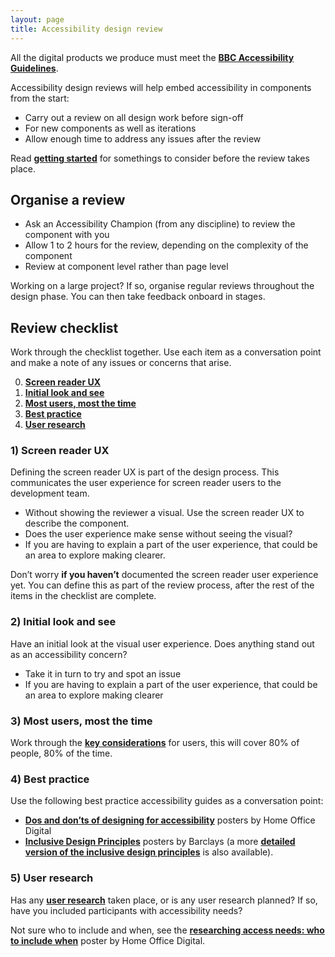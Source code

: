 ```yaml
---
layout: page
title: Accessibility design review
---
```

All the digital products we produce must meet the **[BBC Accessibility Guidelines](https://www.bbc.co.uk/accessibility/forproducts/)**. 

Accessibility design reviews will help embed accessibility in components from the start:

- Carry out a review on all design work before sign-off
- For new components as well as iterations
- Allow enough time to address any issues after the review

Read **[getting started](https://www.bbc.co.uk/gel/guidelines/how-to-design-for-accessibility#getting-started)** for somethings to consider before the review takes place.

## Organise a review
- Ask an Accessibility Champion (from any discipline) to review the component with you
- Allow 1 to 2 hours for the review, depending on the complexity of the component
- Review at component level rather than page level

Working on a large project? If so, organise regular reviews throughout the design phase. You can then take feedback onboard in stages.

## Review checklist
Work through the checklist together. Use each item as a conversation point and make a note of any issues or concerns that arise.

0. **[Screen reader UX](#1-screen-reader-ux)**
1. **[Initial look and see](#2-initial-look-and-see)**
2. **[Most users, most the time](#3-most-users-most-the-time)**
3. **[Best practice](#4-best-practice)**
4. **[User research](#5-user-research)**

### 1) Screen reader UX
Defining the screen reader UX is part of the design process. This communicates the user experience for screen reader users to the development team.

- Without showing the reviewer a visual. Use the screen reader UX to describe the component.
- Does the user experience make sense without seeing the visual?
- If you are having to explain a part of the user experience, that could be an area to explore making clearer.

Don’t worry **if you haven’t** documented the screen reader user experience yet. You can define this as part of the review process, after the rest of the items in the checklist are complete.

### 2) Initial look and see
Have an initial look at the visual user experience. Does anything stand out as an accessibility concern?

- Take it in turn to try and spot an issue
- If you are having to explain a part of the user experience, that could be an area to explore making clearer

### 3) Most users, most the time
Work through the **[key considerations](https://www.bbc.co.uk/gel/guidelines/how-to-design-for-accessibility#key-considerations)** for users, this will cover 80% of people, 80% of the time. 

### 4) Best practice
Use the following best practice accessibility guides as a conversation point:

- **[Dos and don’ts of designing for accessibility](https://github.com/UKHomeOffice/posters/blob/master/accessibility/dos-donts/posters_en-UK/accessibility-posters-set.pdf)** posters by Home Office Digital
- **[Inclusive Design Principles](https://inclusivedesignprinciples.org/posters/single.pdf)** posters by Barclays (a more **[detailed version of the inclusive design principles](https://inclusivedesignprinciples.org/posters/multiple.pdf)** is also available).

### 5) User research
Has any **[user research](https://www.bbc.co.uk/gel/guidelines/how-to-design-for-accessibility#user-testing)** taken place, or is any user research planned? If so, have you included participants with accessibility needs? 

Not sure who to include and when, see the **[researching access needs: who to include when](https://github.com/UKHomeOffice/posters/blob/master/accessibility/researching-access-needs/Research-who_to_include_when%3F.pdf)** poster by Home Office Digital.
